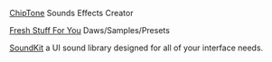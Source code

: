 
[ChipTone](https://sfbgames.itch.io/chiptone)
Sounds Effects Creator

[Fresh Stuff For You](https://freshstuff4you.com/)
Daws/Samples/Presets

[SoundKit](https://soundkit.io/)
a UI sound library designed for all of your interface needs.
